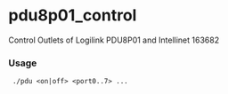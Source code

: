 # pdu8p01_control
Control Outlets of Logilink PDU8P01 and Intellinet 163682

### Usage 
```
 ./pdu <on|off> <port0..7> ...
```
